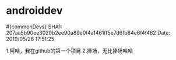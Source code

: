 # androiddev
#{commonDevs}
SHA1: 207aa5b90ee3020b2ee90a89e0f4a1461ff5e7d6fb84e6f4f462
Date: 2019/05/28 17:51:25 

1.阿哈，我在github的第一个项目
2.捧场，无比捧场哈哈
